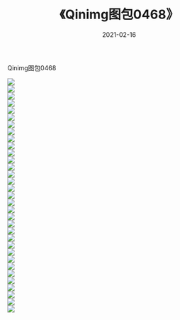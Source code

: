 ﻿---
layout: post
title:  《Qinimg图包0468》
date:   2021-02-16
img: http://imgx.orgx.ga/Qinimg图包/Qinimg图包0468/000.jpg
categories: [美女, 清纯, 唯美]
---

Qinimg图包0468

 ![](http://imgx.orgx.ga/Qinimg图包/Qinimg图包0468/001.jpg) <br>![](http://imgx.orgx.ga/Qinimg图包/Qinimg图包0468/002.jpg) <br>![](http://imgx.orgx.ga/Qinimg图包/Qinimg图包0468/003.jpg) <br>![](http://imgx.orgx.ga/Qinimg图包/Qinimg图包0468/004.jpg) <br>![](http://imgx.orgx.ga/Qinimg图包/Qinimg图包0468/005.jpg) <br>![](http://imgx.orgx.ga/Qinimg图包/Qinimg图包0468/006.jpg) <br>![](http://imgx.orgx.ga/Qinimg图包/Qinimg图包0468/007.jpg) <br>![](http://imgx.orgx.ga/Qinimg图包/Qinimg图包0468/008.jpg) <br>![](http://imgx.orgx.ga/Qinimg图包/Qinimg图包0468/009.jpg) <br>![](http://imgx.orgx.ga/Qinimg图包/Qinimg图包0468/010.jpg) <br>![](http://imgx.orgx.ga/Qinimg图包/Qinimg图包0468/011.jpg) <br>![](http://imgx.orgx.ga/Qinimg图包/Qinimg图包0468/012.jpg) <br>![](http://imgx.orgx.ga/Qinimg图包/Qinimg图包0468/013.jpg) <br>![](http://imgx.orgx.ga/Qinimg图包/Qinimg图包0468/014.jpg) <br>![](http://imgx.orgx.ga/Qinimg图包/Qinimg图包0468/015.jpg) <br>![](http://imgx.orgx.ga/Qinimg图包/Qinimg图包0468/016.jpg) <br>![](http://imgx.orgx.ga/Qinimg图包/Qinimg图包0468/017.jpg) <br>![](http://imgx.orgx.ga/Qinimg图包/Qinimg图包0468/018.jpg) <br>![](http://imgx.orgx.ga/Qinimg图包/Qinimg图包0468/019.jpg) <br>![](http://imgx.orgx.ga/Qinimg图包/Qinimg图包0468/020.jpg) <br>![](http://imgx.orgx.ga/Qinimg图包/Qinimg图包0468/021.jpg) <br>![](http://imgx.orgx.ga/Qinimg图包/Qinimg图包0468/022.jpg) <br>![](http://imgx.orgx.ga/Qinimg图包/Qinimg图包0468/023.jpg) <br>![](http://imgx.orgx.ga/Qinimg图包/Qinimg图包0468/024.jpg) <br>![](http://imgx.orgx.ga/Qinimg图包/Qinimg图包0468/025.jpg) <br>![](http://imgx.orgx.ga/Qinimg图包/Qinimg图包0468/026.jpg) <br>![](http://imgx.orgx.ga/Qinimg图包/Qinimg图包0468/027.jpg) <br>![](http://imgx.orgx.ga/Qinimg图包/Qinimg图包0468/028.jpg) <br>![](http://imgx.orgx.ga/Qinimg图包/Qinimg图包0468/029.jpg) <br>![](http://imgx.orgx.ga/Qinimg图包/Qinimg图包0468/030.jpg) <br>![](http://imgx.orgx.ga/Qinimg图包/Qinimg图包0468/031.jpg) <br>![](http://imgx.orgx.ga/Qinimg图包/Qinimg图包0468/032.jpg) <br>![](http://imgx.orgx.ga/Qinimg图包/Qinimg图包0468/033.jpg) <br>
